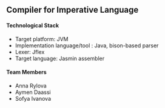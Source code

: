 ## Compiler for Imperative Language

#### Technological Stack

- Target platform: JVM
- Implementation language/tool : Java, bison-based parser
- Lexer: Jflex
- Target language: Jasmin assembler

#### Team Members

- Anna Rylova
- Aymen Daassi
- Sofya Ivanova
